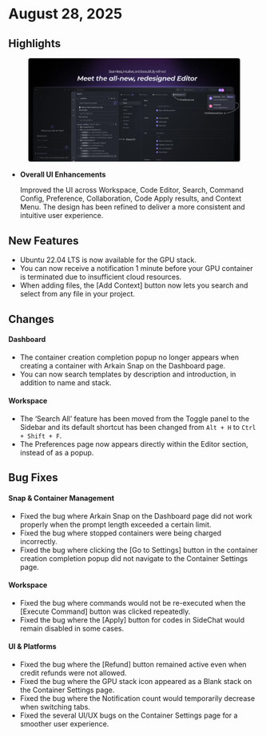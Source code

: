 # August 28, 2025

## Highlights

<figure><img src="../../.gitbook/assets/image (50).png" alt=""><figcaption></figcaption></figure>

*   **Overall UI Enhancements**

    Improved the UI across Workspace, Code Editor, Search, Command Config, Preference, Collaboration, Code Apply results, and Context Menu. The design has been refined to deliver a more consistent and intuitive user experience.

## New Features

* Ubuntu 22.04 LTS is now available for the GPU stack.
* You can now receive a notification 1 minute before your GPU container is terminated due to insufficient cloud resources.
* When adding files, the \[Add Context] button now lets you search and select from any file in your project.

## **Changes**

#### Dashboard

* The container creation completion popup no longer appears when creating a container with Arkain Snap on the Dashboard page.
* You can now search templates by description and introduction, in addition to name and stack.

#### Workspace

* The ‘Search All’ feature has been moved from the Toggle panel to the Sidebar and its default shortcut has been changed from `Alt + H` to `Ctrl + Shift + F`.
* The Preferences page now appears directly within the Editor section, instead of as a popup.

## Bug Fixes

#### Snap & Container Management

* Fixed the bug where Arkain Snap on the Dashboard page did not work properly when the prompt length exceeded a certain limit.
* Fixed the bug where stopped containers were being charged incorrectly.
* Fixed the bug where clicking the \[Go to Settings] button in the container creation completion popup did not navigate to the Container Settings page.

#### Workspace

* Fixed the bug where commands would not be re-executed when the \[Execute Command] button was clicked repeatedly.
* Fixed the bug where the \[Apply] button for codes in SideChat would remain disabled in some cases.

#### UI & Platforms

* Fixed the bug where the \[Refund] button remained active even when credit refunds were not allowed.
* Fixed the bug where the GPU stack icon appeared as a Blank stack on the Container Settings page.
* Fixed the bug where the Notification count would temporarily decrease when switching tabs.
* Fixed the several UI/UX bugs on the Container Settings page for a smoother user experience.
